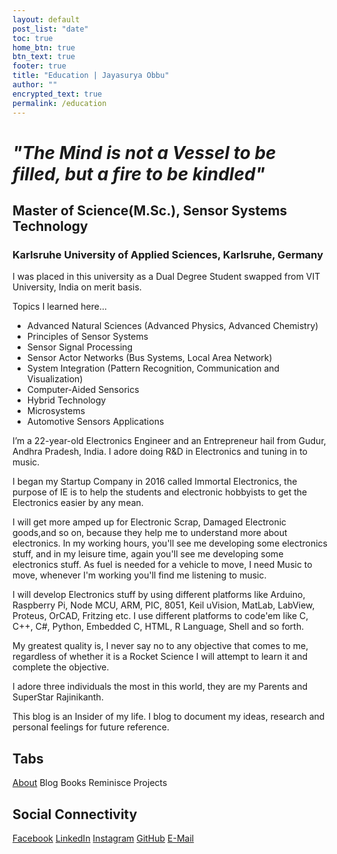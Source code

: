 ```yaml
---
layout: default
post_list: "date"
toc: true
home_btn: true
btn_text: true
footer: true
title: "Education | Jayasurya Obbu"
author: ""
encrypted_text: true
permalink: /education
---
```


# _"The Mind is not a Vessel to be filled, but a fire to be kindled"_ 

## Master of Science(M.Sc.), Sensor Systems Technology
### Karlsruhe University of Applied Sciences, Karlsruhe, Germany

I was placed in this university as a Dual Degree Student swapped from VIT University, India on merit basis.

Topics I learned here...

* Advanced Natural Sciences (Advanced Physics, Advanced Chemistry)
* Principles of Sensor Systems
* Sensor Signal Processing
* Sensor Actor Networks (Bus Systems, Local Area Network)
* System Integration (Pattern Recognition, Communication and Visualization)
* Computer-Aided Sensorics
* Hybrid Technology
* Microsystems
* Automotive Sensors Applications


I’m a 22-year-old Electronics Engineer and an Entrepreneur hail from Gudur, Andhra Pradesh, India. I adore doing R&D in Electronics and tuning in to music.

I began my Startup Company in 2016 called Immortal Electronics, the purpose of IE is to help the students and electronic hobbyists to get the Electronics easier by any mean.

I will get more amped up for Electronic Scrap, Damaged Electronic goods,and so on, because they help me to understand more about electronics. In my working hours, you'll see me developing some electronics stuff, and in my leisure time, again you'll see me developing some electronics stuff. As fuel is needed for a vehicle to move, I need Music to move, whenever I'm working you'll find me listening to music.

I will develop Electronics stuff by using different platforms like Arduino, Raspberry Pi, Node MCU, ARM, PIC, 8051, Keil uVision, MatLab, LabView, Proteus, OrCAD, Fritzing etc. I use different platforms to code'em like C, C++, C#, Python, Embedded C, HTML, R Language, Shell and so forth.

My greatest quality is, I never say no to any objective that comes to me, regardless of whether it is a Rocket Science I will attempt to learn it and complete the objective.

I adore three individuals the most in this world, they are my Parents and SuperStar Rajinikanth.

This blog is an Insider of my life. I blog to document my ideas, research and personal feelings for future reference.

## Tabs

[About](about.md) Blog Books Reminisce Projects

## Social Connectivity

[Facebook](https://www.facebook.com/jayasurya.obbu/) [LinkedIn](https://www.linkedin.com/in/jayasurya-obbu/) [Instagram](https://www.instagram.com/mr__circuit/) [GitHub](https://github.com/mr-circuit) [E-Mail]( mailto:hello@jayasurya.me)